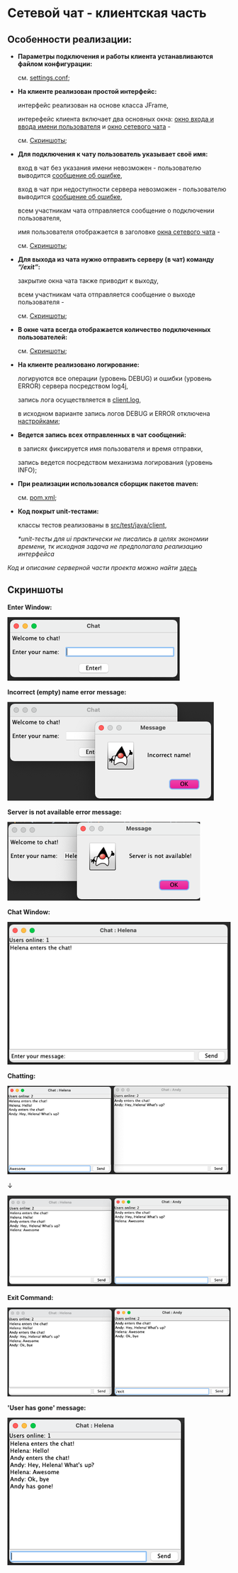 # Сетевой чат - клиентская часть

## Особенности реализации:
- **Параметры подключения и работы клиента устанавливаются файлом конфигурации:**

  см. [settings.conf](src/main/resources/settings.conf);

- **На клиенте реализован простой интерфейс:**
  
    интерфейс реализован на основе класса JFrame,
  
    интерефейс клиента включает два основных окна: [окно входа и ввода имени пользователя](src/main/java/client/EnterWindow.java) и [окно сетевого чата](src/main/java/client/ClientWindow.java) - 

    см. [Скриншоты](#screenshots);
- **Для подключения к чату пользователь указывает своё имя:**
  
    вход в чат без указания имени невозможен - пользователю выводится [сообщение об ошибке](#incorrectNameError),

    вход в чат при недоступности сервера невозможен - пользователю выводится [сообщение об ошибке](#serverError),
    
    всем участникам чата отправляется сообщение о подключении пользователя,
  
    имя пользователя отображается в заголовке [окна сетевого чата](#chat) -

  см. [Скриншоты](#enter);

- **Для выхода из чата нужно отправить серверу (в чат) команду _“/exit”_:**
  
    закрытие окна чата также приводит к выходу,
    
    всем участникам чата отправляется сообщение о выходе пользователя - 

    см. [Скриншоты](#exit);
  
- **В окне чата всегда отображается количество подключенных пользователей:**

    см. [Скриншоты](#chat);
- **На клиенте реализовано логирование:**

    логируются все операции (уровень DEBUG) и ошибки (уровень ERROR) сервера посредством log4j,

    запись лога осуществляется в [client.log](log/client.log),

    в исходном варианте запись логов DEBUG и ERROR отключена [настройками](src/main/resources/log4j.properties);
- **Ведется запись всех отправленных в чат сообщений:**

    в записях фиксируется имя пользователя и время отправки,

    запись ведется посредством механизма логирования (уровень INFO);
- **При реализации использовался сборщик пакетов maven:**

    см. [pom.xml](pom.xml);
- **Код покрыт unit-тестами:**

    классы тестов реализованы в [src/test/java/client](src/test/java/client),
    
    _*unit-тесты для ui практически не писались в целях экономии времени, тк исходная задача не предполагала реализацию интерфейса_

_Код и описание серверной части проекта можно найти [здесь](https://github.com/agapovaelyne/java-hw-ChatServer)_

<a name="screenshots"><h2>Скриншоты</h2></a>

<b name="enter">Enter Window:</b>

![Enter window](img/EnterWindow.png)

<b name="incorrectNameError">Incorrect (empty) name error message:</b>

![Incorrect (empty) name error](img/IncorrectNameError.png)

<b name="serverError">Server is not available error message:</b>

![Server is not available error](img/ServerNotAvlblError.png)

<b name="chat">Chat Window:</b>

![Chat Window](img/ChatWindow.png)

<b>Chatting:</b>

![Chatting](img/Chatting.png)

↓

![Chatting2](img/Chatting2.png)

<b name="exit">Exit Command:</b>

![Exit Command](img/ExitCommand.png)

<b>'User has gone' message:</b>

![UserHasGone](img/UserHasGone.png)
